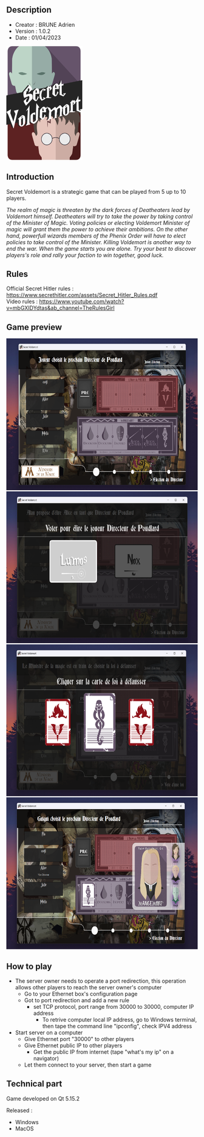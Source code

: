 ## Description

<ul>
<li>Creator : BRUNE Adrien</li>
<li>Version : 1.0.2</li>
<li>Date : 01/04/2023</li>
</ul>

<img src="./SV_GAME/Src/Resources/Secret_Voldemort_Cover.png" alt="Logo" width="200" height="300">

## Introduction

<p>Secret Voldemort is a strategic game that can be played from 5 up to 10 players.</p>
<p><i>The realm of magic is threaten by the dark forces of Deatheaters lead by Voldemort himself.
Deatheaters will try to take the power by taking control of the Minister of Magic. Voting policies or electing Voldemort Minister of magic will grant them the power to achieve their ambitions.
On the other hand, powerfull wizards members of the Phenix Order will have to elect policies to take control of the Minister. Killing Voldemort is another way to end the war.
When the game starts you are alone. Try your best to discover players's role and rally your faction to win together, good luck.</i></p>

## Rules

Official Secret Hitler rules : https://www.secrethitler.com/assets/Secret_Hitler_Rules.pdf  
Video rules : https://www.youtube.com/watch?v=mbGXIDYdtas&ab_channel=TheRulesGirl

## Game preview
<img src="./Preview/Preview_1.png" alt="Preview to add" width="700" height="400">
<img src="./Preview/Preview_2.png" alt="Preview to add" width="700" height="400">
<img src="./Preview/Preview_3.png" alt="Preview to add" width="700" height="400">
<img src="./Preview/Preview_4.png" alt="Preview to add" width="700" height="400">

## How to play
* The server owner needs to operate a port redirection, this operation allows other players to reach the server owner's computer
    * Go to your Ethernet box's configuration page
    * Got to port redirection and add a new rule
      * set TCP protocol, port range from 30000 to 30000, computer IP address
        * To retrive computer local IP address, go to Windows terminal, then tape the command line "ipconfig", check IPV4 address
* Start server on a computer
  * Give Ethernet port "30000" to other players
  * Give Ethernet public IP to other players
    * Get the public IP from internet (tape "what's my ip" on a navigator)
  * Let them connect to your server, then start a game

## Technical part
<p>Game developed on Qt 5.15.2</p>

Released :
* Windows
* MacOS
  
